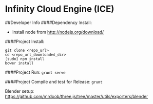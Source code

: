 Infinity Cloud Engine (ICE)
===================
##Developer Info
####Dependency Install:
- Install node from http://nodejs.org/download/

####Project Install:
```
git clone <repo_url>
cd <repo_url_downloaded_dir>
[sudo] npm install
bower install
```

####Project Run:
`grunt serve`

####Project Compile and test for Release:
`grunt`

Blender setup: https://github.com/mrdoob/three.js/tree/master/utils/exporters/blender
